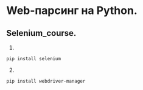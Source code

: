 # Web-парсинг на Python.
## Selenium_course.
1.
```
pip install selenium
```
2.
```
pip install webdriver-manager
```
